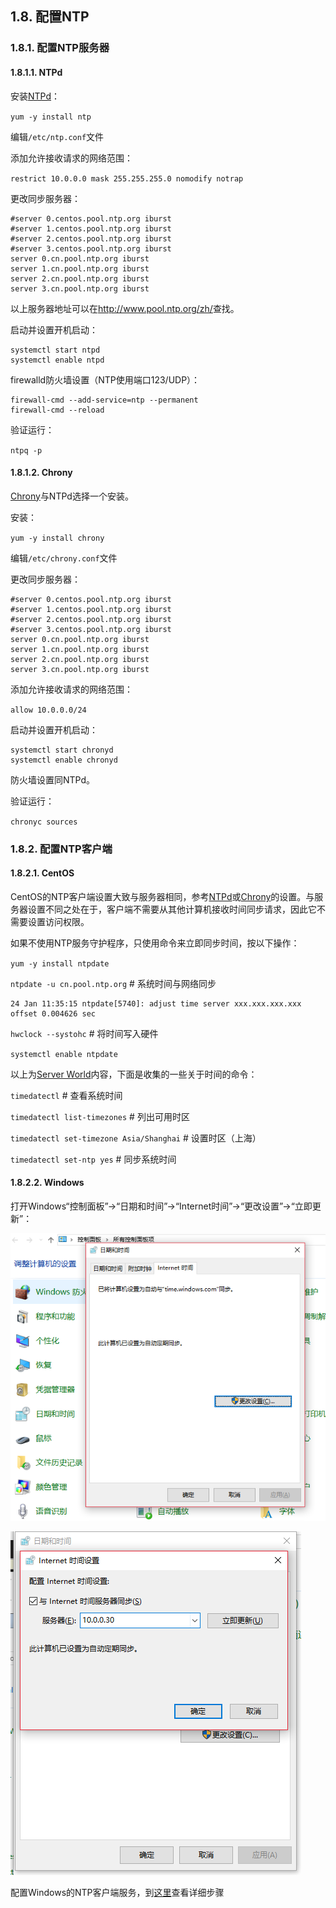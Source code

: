 ## 1.8. 配置NTP

### 1.8.1. 配置NTP服务器

#### 1.8.1.1. NTPd

安装[NTPd](http://www.ntp.org/)：

`yum -y install ntp`

编辑`/etc/ntp.conf`文件

添加允许接收请求的网络范围：

`restrict 10.0.0.0 mask 255.255.255.0 nomodify notrap`

更改同步服务器：

```
#server 0.centos.pool.ntp.org iburst
#server 1.centos.pool.ntp.org iburst
#server 2.centos.pool.ntp.org iburst
#server 3.centos.pool.ntp.org iburst
server 0.cn.pool.ntp.org iburst
server 1.cn.pool.ntp.org iburst
server 2.cn.pool.ntp.org iburst
server 3.cn.pool.ntp.org iburst
```

以上服务器地址可以在<http://www.pool.ntp.org/zh/>查找。

启动并设置开机启动：

```
systemctl start ntpd
systemctl enable ntpd
```

firewalld防火墙设置（NTP使用端口123/UDP）：

```
firewall-cmd --add-service=ntp --permanent
firewall-cmd --reload
```

验证运行：

`ntpq -p`

#### 1.8.1.2. Chrony

[Chrony](https://chrony.tuxfamily.org/)与NTPd选择一个安装。

安装：

`yum -y install chrony`

编辑`/etc/chrony.conf`文件

更改同步服务器：

```
#server 0.centos.pool.ntp.org iburst
#server 1.centos.pool.ntp.org iburst
#server 2.centos.pool.ntp.org iburst
#server 3.centos.pool.ntp.org iburst
server 0.cn.pool.ntp.org iburst
server 1.cn.pool.ntp.org iburst
server 2.cn.pool.ntp.org iburst
server 3.cn.pool.ntp.org iburst
```

添加允许接收请求的网络范围：

`allow 10.0.0.0/24`

启动并设置开机启动：

```
systemctl start chronyd
systemctl enable chronyd
```

防火墙设置同NTPd。

验证运行：

`chronyc sources`

### 1.8.2. 配置NTP客户端

#### 1.8.2.1. CentOS

CentOS的NTP客户端设置大致与服务器相同，参考[NTPd](#1811-ntpd)或[Chrony](#1812-chrony)的设置。与服务器设置不同之处在于，客户端不需要从其他计算机接收时间同步请求，因此它不需要设置访问权限。

如果不使用NTP服务守护程序，只使用命令来立即同步时间，按以下操作：

`yum -y install ntpdate`

`ntpdate -u cn.pool.ntp.org`  # 系统时间与网络同步

```
24 Jan 11:35:15 ntpdate[5740]: adjust time server xxx.xxx.xxx.xxx offset 0.004626 sec
```

`hwclock --systohc`  # 将时间写入硬件

`systemctl enable ntpdate`

以上为[Server World](https://www.server-world.info/en/)内容，下面是收集的一些关于时间的命令：

`timedatectl` # 查看系统时间

`timedatectl list-timezones` # 列出可用时区

`timedatectl set-timezone Asia/Shanghai` # 设置时区（上海）

`timedatectl set-ntp yes` # 同步系统时间

#### 1.8.2.2. Windows

打开Windows“控制面板”->“日期和时间”->“Internet时间”->“更改设置”->“立即更新”：

![winntp-change-settings](../Contents/winntp-change-settings.png)

![winntp-update](../Contents/winntp-update.png)

配置Windows的NTP客户端服务，到[这里](https://www.server-world.info/en/note?os=CentOS_7&p=ntp&f=2)查看详细步骤
